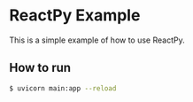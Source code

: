# ReactPy Example

This is a simple example of how to use ReactPy.

## How to run

```bash
$ uvicorn main:app --reload
```
